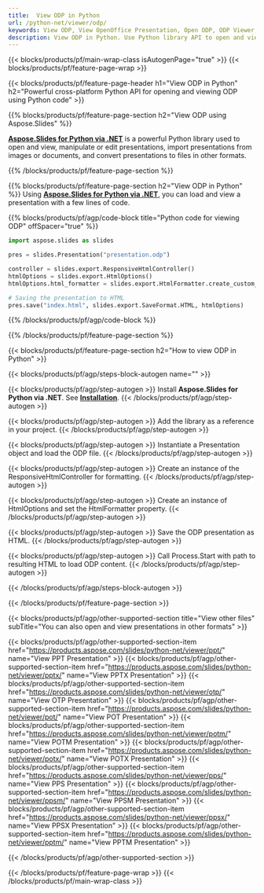 ```yaml
---
title:  View ODP in Python
url: /python-net/viewer/odp/
keywords: View ODP, View OpenOffice Presentation, Open ODP, ODP Viewer, ODP, Python API, Python Library
description: View ODP in Python. Use Python library API to open and view OpenOffice presentation
---
```


{{< blocks/products/pf/main-wrap-class isAutogenPage="true" >}}
{{< blocks/products/pf/feature-page-wrap >}}

{{< blocks/products/pf/feature-page-header h1="View ODP in Python" h2="Powerful cross-platform Python API for opening and viewing ODP using Python code" >}}

{{% blocks/products/pf/feature-page-section h2="View ODP using Aspose.Slides" %}}

[**Aspose.Slides for Python via .NET**](https://products.aspose.com/slides/python-net/) is a powerful Python library used to open and view, manipulate or edit presentations, import presentations from images or documents, and convert presentations to files in other formats.

{{% /blocks/products/pf/feature-page-section %}}




{{% blocks/products/pf/feature-page-section  h2="View ODP in Python" %}}
Using [**Aspose.Slides for Python via .NET**](https://products.aspose.com/slides/python-net/), you can load and view a presentation with a few lines of code.

{{% blocks/products/pf/agp/code-block title="Python code for viewing ODP" offSpacer="true" %}}
```python
import aspose.slides as slides

pres = slides.Presentation("presentation.odp")

controller = slides.export.ResponsiveHtmlController()
htmlOptions = slides.export.HtmlOptions()
htmlOptions.html_formatter = slides.export.HtmlFormatter.create_custom_formatter(controller)

# Saving the presentation to HTML
pres.save("index.html", slides.export.SaveFormat.HTML, htmlOptions)
```
{{% /blocks/products/pf/agp/code-block %}}

{{% /blocks/products/pf/feature-page-section %}}




{{< blocks/products/pf/feature-page-section  h2="How to view ODP in Python" >}}


{{< blocks/products/pf/agp/steps-block-autogen name="" >}}


{{< blocks/products/pf/agp/step-autogen >}}
Install **Aspose.Slides for Python via .NET**. See [**Installation**](https://docs.aspose.com/slides/python-net/installation/).
{{< /blocks/products/pf/agp/step-autogen >}}

{{< blocks/products/pf/agp/step-autogen >}}
Add the library as a reference in your project.
{{< /blocks/products/pf/agp/step-autogen >}}

{{< blocks/products/pf/agp/step-autogen >}}
Instantiate a Presentation object and load the ODP file.
{{< /blocks/products/pf/agp/step-autogen >}}

{{< blocks/products/pf/agp/step-autogen >}}
Create an instance of the ResponsiveHtmlController for formatting.
{{< /blocks/products/pf/agp/step-autogen >}}

{{< blocks/products/pf/agp/step-autogen >}}
Create an instance of HtmlOptions and set the HtmlFormatter property.
{{< /blocks/products/pf/agp/step-autogen >}}

{{< blocks/products/pf/agp/step-autogen >}}
Save the ODP presentation as HTML.
{{< /blocks/products/pf/agp/step-autogen >}}

{{< blocks/products/pf/agp/step-autogen >}}
Call Process.Start with path to resulting HTML to load ODP content.
{{< /blocks/products/pf/agp/step-autogen >}}


{{< /blocks/products/pf/agp/steps-block-autogen >}}


{{< /blocks/products/pf/feature-page-section >}}





{{< blocks/products/pf/agp/other-supported-section title="View other files" subTitle="You can also open and view presentations in other formats" >}}

{{< blocks/products/pf/agp/other-supported-section-item href="https://products.aspose.com/slides/python-net/viewer/ppt/" name="View PPT Presentation" >}}
{{< blocks/products/pf/agp/other-supported-section-item href="https://products.aspose.com/slides/python-net/viewer/pptx/" name="View PPTX Presentation" >}}
{{< blocks/products/pf/agp/other-supported-section-item href="https://products.aspose.com/slides/python-net/viewer/otp/" name="View OTP Presentation" >}}
{{< blocks/products/pf/agp/other-supported-section-item href="https://products.aspose.com/slides/python-net/viewer/pot/" name="View POT Presentation" >}}
{{< blocks/products/pf/agp/other-supported-section-item href="https://products.aspose.com/slides/python-net/viewer/potm/" name="View POTM Presentation" >}}
{{< blocks/products/pf/agp/other-supported-section-item href="https://products.aspose.com/slides/python-net/viewer/potx/" name="View POTX Presentation" >}}
{{< blocks/products/pf/agp/other-supported-section-item href="https://products.aspose.com/slides/python-net/viewer/pps/" name="View PPS Presentation" >}}
{{< blocks/products/pf/agp/other-supported-section-item href="https://products.aspose.com/slides/python-net/viewer/ppsm/" name="View PPSM Presentation" >}}
{{< blocks/products/pf/agp/other-supported-section-item href="https://products.aspose.com/slides/python-net/viewer/ppsx/" name="View PPSX Presentation" >}}
{{< blocks/products/pf/agp/other-supported-section-item href="https://products.aspose.com/slides/python-net/viewer/pptm/" name="View PPTM Presentation" >}}


{{< /blocks/products/pf/agp/other-supported-section >}}

{{< /blocks/products/pf/feature-page-wrap >}}
{{< /blocks/products/pf/main-wrap-class >}}